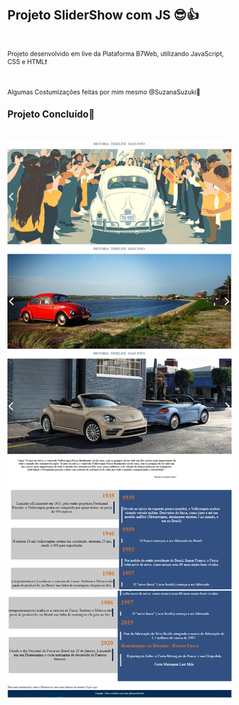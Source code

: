<h1><b> Projeto SliderShow com JS 😎👍</b></h1><br/>

<p>Projeto desenvolvido em live da Plataforma B7Web, utilizando JavaScript, CSS e HTML❗</p><br/>

<p> Algumas Costumizações feitas por mim mesmo @SuzanaSuzuki🎯</p>

<h2>Projeto Concluído🎯</h2><br/>

<img src="assets/finaleproject/partedecimamaisslide.png" /><br/>
<img src="assets/finaleproject/2.png" /><br/>
<img src="assets/finaleproject/3.png" /><br/>
<img src="assets/finaleproject/4.png" /><br/>
<img src="assets/finaleproject/5.png" /><br/>
<img src="assets/finaleproject/6.png" /><br/>
<img src="assets/finaleproject/7.png" /><br/>
